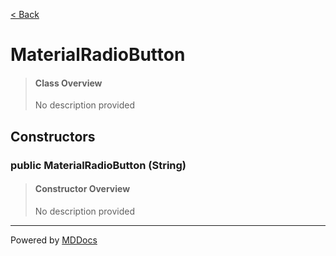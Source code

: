 [< Back](../README.md)
# MaterialRadioButton #
>#### Class Overview ####
>No description provided
## Constructors ##
### public MaterialRadioButton (String) ###
>#### Constructor Overview ####
>No description provided
>

---
Powered by [MDDocs](https://github.com/VRCube/MDDocs)